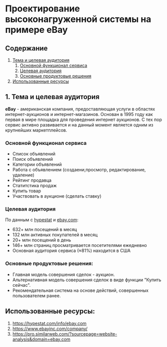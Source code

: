 # Проектирование высоконагруженной системы на примере eBay
## Содержание
1. [Тема и целевая аудитория](#1-тема-и-целевая-аудитория)
   1. [Основной функционал сервиса](#основной-функционал-сервиса)
   2. [Целевая аудитория](#целевая-аудитория)
   3. [Основные продуктовые решения](#основные-продуктовые-решения)
2. [Использованные ресурсы](#использованные-ресурсы)
## 1. Тема и целевая аудитория
**eBay** - американская компания, предоставляющая услуги в областях 
интернет-аукционов и интернет-магазинов. Основан в 1995 году как первая в мире площадка 
для проведения интернет аукционов. С тех пор сервис активно развивается и на данный момент является
одним из крупнейших маркетплейсов.
### Основной функционал сервиса
* Список объявлений
* Поиск объявлений
* Категории объявлений
* Работа с объявлением (создаени,просмотр, редактирование, удаление)
* Рейтинг продавца
* Статитстика продаж
* Купить товар
* Участвовать в аукционе (сделать ставку)
### Целевая аудитория

По данным с [hypestat](https://hypestat.com/info/ebay.com) и [ebay.com](https://www.ebayinc.com/company/):
* 632+ млн посещений в месяц
* 132 млн активных покупателей в месяц
* 20+ млн посещений в день
* 146+ млн страниц просматривается посетителями ежедневно
* Основная аудитория сервиса (≈81%) находится в США


### Основные продуктовые решения:
* Главная модель совершения сделок - аукцион.
* Альтернативная модель совершения сделок в виде функции "Купить сейчас".
* Рекомендательная система на основе действий, совершенных пользователем ранее.

## Использованные ресурсы:
1. https://hypestat.com/info/ebay.com
2. https://www.ebayinc.com/company/
3. https://pro.similarweb.com/?sourcepage=website-analysis&domain=ebay.com
